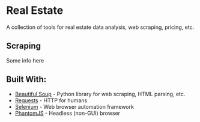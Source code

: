 # Real Estate

A collection of tools for real estate data analysis, web scraping, pricing, etc.

## Scraping

Some info here


## Built With:
* [Beautiful Soup](https://www.crummy.com/software/BeautifulSoup/) - Python library for web scraping, HTML parsing, etc.
* [Requests](http://docs.python-requests.org/en/master/) - HTTP for humans
* [Selenium](http://www.seleniumhq.org/projects/webdriver/) - Web browser automation framework
* [PhantomJS](http://phantomjs.org/) - Headless (non-GUI) browser
